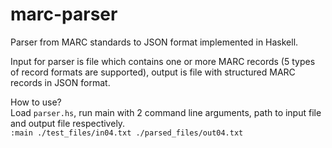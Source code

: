 # marc-parser
 Parser from MARC standards to JSON format implemented in Haskell.
 
Input for parser is file which contains one or more MARC records (5 types of record formats are supported), output is file with structured MARC records in JSON format.

How to use?
<br/>Load `parser.hs`, run main with 2 command line arguments, path to input file and output file respectively. 
<br/>`:main ./test_files/in04.txt ./parsed_files/out04.txt`
